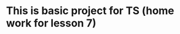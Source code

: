 # This is basic project for TS (home work for lesson 7)

<!-- Виконання TypeScript коду

1. Класичний метод - компілює код у JS

npx tsc
npx tsc ./src/code.ts
// потім запуск JS коду
node ./build/<файл>.js
node ./src/code.js

2. ts-node

npx ts-node ./scr/code.ts -->
